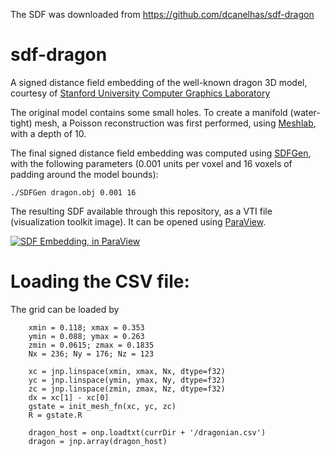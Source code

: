 The SDF was downloaded from https://github.com/dcanelhas/sdf-dragon


# sdf-dragon
A signed distance field embedding of the well-known dragon 3D model, courtesy of [Stanford University Computer Graphics Laboratory](https://graphics.stanford.edu/data/3Dscanrep/)

The original model contains some small holes. To create a manifold (water-tight) mesh, a Poisson reconstruction was first performed, using [Meshlab](www.meshlab.net), with a depth of 10. 

The final signed distance field embedding was computed using [SDFGen](https://github.com/christopherbatty/SDFGen), with the following parameters (0.001 units per voxel and 16 voxels of padding around the model bounds):

```./SDFGen dragon.obj 0.001 16```

The resulting SDF available through this repository, as a VTI file (visualization toolkit image). It can be opened using [ParaView](http://www.paraview.org/).

[![SDF Embedding, in ParaView](https://i.ytimg.com/vi/LGhUYjX-Ly0/0.jpg)](https://youtu.be/LGhUYjX-Ly0 "SDF Embedding, in ParaView")



# Loading the CSV file:
The grid can be loaded by

```
    xmin = 0.118; xmax = 0.353
    ymin = 0.088; ymax = 0.263
    zmin = 0.0615; zmax = 0.1835
    Nx = 236; Ny = 176; Nz = 123
    
    xc = jnp.linspace(xmin, xmax, Nx, dtype=f32)
    yc = jnp.linspace(ymin, ymax, Ny, dtype=f32)
    zc = jnp.linspace(zmin, zmax, Nz, dtype=f32)
    dx = xc[1] - xc[0]
    gstate = init_mesh_fn(xc, yc, zc)
    R = gstate.R

    dragon_host = onp.loadtxt(currDir + '/dragonian.csv')
    dragon = jnp.array(dragon_host)
```